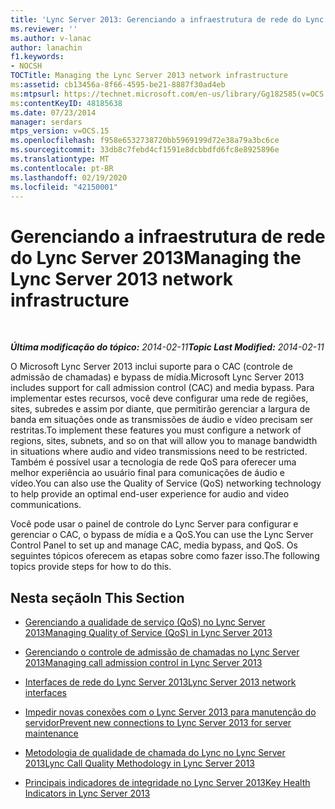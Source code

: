 ```yaml
---
title: 'Lync Server 2013: Gerenciando a infraestrutura de rede do Lync Server 2013'
ms.reviewer: ''
ms.author: v-lanac
author: lanachin
f1.keywords:
- NOCSH
TOCTitle: Managing the Lync Server 2013 network infrastructure
ms:assetid: cb13456a-8f66-4595-be21-8887f30ad4eb
ms:mtpsurl: https://technet.microsoft.com/en-us/library/Gg182585(v=OCS.15)
ms:contentKeyID: 48185638
ms.date: 07/23/2014
manager: serdars
mtps_version: v=OCS.15
ms.openlocfilehash: f958e6532738720bb5969199d72e38a79a3bc6ce
ms.sourcegitcommit: 33db8c7febd4cf1591e8dcbbdfd6fc8e8925896e
ms.translationtype: MT
ms.contentlocale: pt-BR
ms.lasthandoff: 02/19/2020
ms.locfileid: "42150001"
---
```

<div data-xmlns="http://www.w3.org/1999/xhtml">

<div class="topic" data-xmlns="http://www.w3.org/1999/xhtml" data-msxsl="urn:schemas-microsoft-com:xslt" data-cs="http://msdn.microsoft.com/">

<div data-asp="https://msdn2.microsoft.com/asp">

# <a name="managing-the-lync-server-2013-network-infrastructure"></a><span data-ttu-id="ac55e-102">Gerenciando a infraestrutura de rede do Lync Server 2013</span><span class="sxs-lookup"><span data-stu-id="ac55e-102">Managing the Lync Server 2013 network infrastructure</span></span>

</div>

<div id="mainSection">

<div id="mainBody">

<span> </span>

<span data-ttu-id="ac55e-103">_**Última modificação do tópico:** 2014-02-11_</span><span class="sxs-lookup"><span data-stu-id="ac55e-103">_**Topic Last Modified:** 2014-02-11_</span></span>

<span data-ttu-id="ac55e-104">O Microsoft Lync Server 2013 inclui suporte para o CAC (controle de admissão de chamadas) e bypass de mídia.</span><span class="sxs-lookup"><span data-stu-id="ac55e-104">Microsoft Lync Server 2013 includes support for call admission control (CAC) and media bypass.</span></span> <span data-ttu-id="ac55e-105">Para implementar estes recursos, você deve configurar uma rede de regiões, sites, subredes e assim por diante, que permitirão gerenciar a largura de banda em situações onde as transmissões de áudio e vídeo precisam ser restritas.</span><span class="sxs-lookup"><span data-stu-id="ac55e-105">To implement these features you must configure a network of regions, sites, subnets, and so on that will allow you to manage bandwidth in situations where audio and video transmissions need to be restricted.</span></span> <span data-ttu-id="ac55e-106">Também é possível usar a tecnologia de rede QoS para oferecer uma melhor experiência ao usuário final para comunicações de áudio e vídeo.</span><span class="sxs-lookup"><span data-stu-id="ac55e-106">You can also use the Quality of Service (QoS) networking technology to help provide an optimal end-user experience for audio and video communications.</span></span>

<span data-ttu-id="ac55e-107">Você pode usar o painel de controle do Lync Server para configurar e gerenciar o CAC, o bypass de mídia e a QoS.</span><span class="sxs-lookup"><span data-stu-id="ac55e-107">You can use the Lync Server Control Panel to set up and manage CAC, media bypass, and QoS.</span></span> <span data-ttu-id="ac55e-108">Os seguintes tópicos oferecem as etapas sobre como fazer isso.</span><span class="sxs-lookup"><span data-stu-id="ac55e-108">The following topics provide steps for how to do this.</span></span>

<div>

## <a name="in-this-section"></a><span data-ttu-id="ac55e-109">Nesta seção</span><span class="sxs-lookup"><span data-stu-id="ac55e-109">In This Section</span></span>

  - [<span data-ttu-id="ac55e-110">Gerenciando a qualidade de serviço (QoS) no Lync Server 2013</span><span class="sxs-lookup"><span data-stu-id="ac55e-110">Managing Quality of Service (QoS) in Lync Server 2013</span></span>](lync-server-2013-managing-quality-of-service-qos.md)

  - [<span data-ttu-id="ac55e-111">Gerenciando o controle de admissão de chamadas no Lync Server 2013</span><span class="sxs-lookup"><span data-stu-id="ac55e-111">Managing call admission control in Lync Server 2013</span></span>](lync-server-2013-managing-call-admission-control.md)

  - [<span data-ttu-id="ac55e-112">Interfaces de rede do Lync Server 2013</span><span class="sxs-lookup"><span data-stu-id="ac55e-112">Lync Server 2013 network interfaces</span></span>](lync-server-2013-lync-server-network-interfaces.md)

  - [<span data-ttu-id="ac55e-113">Impedir novas conexões com o Lync Server 2013 para manutenção do servidor</span><span class="sxs-lookup"><span data-stu-id="ac55e-113">Prevent new connections to Lync Server 2013 for server maintenance</span></span>](lync-server-2013-prevent-new-connections-to-lync-server-for-server-maintenance.md)

  - [<span data-ttu-id="ac55e-114">Metodologia de qualidade de chamada do Lync no Lync Server 2013</span><span class="sxs-lookup"><span data-stu-id="ac55e-114">Lync Call Quality Methodology in Lync Server 2013</span></span>](lync-server-2013-poster-lync-call-quality-methodology.md)

  - [<span data-ttu-id="ac55e-115">Principais indicadores de integridade no Lync Server 2013</span><span class="sxs-lookup"><span data-stu-id="ac55e-115">Key Health Indicators in Lync Server 2013</span></span>](lync-server-2013-poster-key-health-indicators.md)

</div>

</div>

<span> </span>

</div>

</div>

</div>

